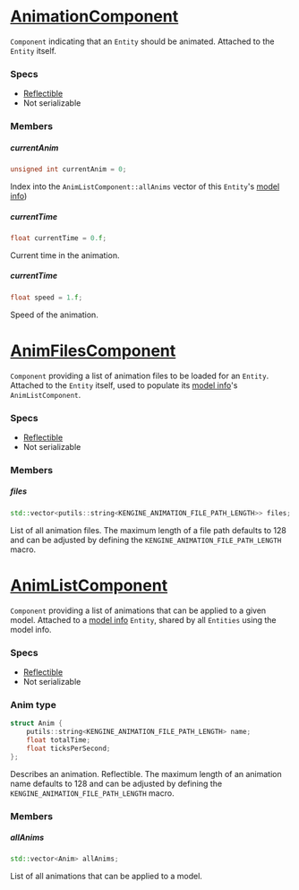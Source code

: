 # [AnimationComponent](AnimationComponent.hpp)

`Component` indicating that an `Entity` should be animated.
Attached to the `Entity` itself.

### Specs

* [Reflectible](https://github.com/phiste/putils/blob/master/reflection/Reflectible.md)
* Not serializable

### Members

##### currentAnim

```cpp
unsigned int currentAnim = 0;
```

Index into the `AnimListComponent::allAnims` vector of this `Entity`'s [model info](ModelComponent.md))

##### currentTime

```cpp
float currentTime = 0.f;
```

Current time in the animation.

##### currentTime

```cpp
float speed = 1.f;
```

Speed of the animation.

# [AnimFilesComponent](AnimationComponent.hpp)

`Component` providing a list of animation files to be loaded for an `Entity`.
Attached to the `Entity` itself, used to populate its [model info](ModelComponent.md)'s `AnimListComponent`.

### Specs

* [Reflectible](https://github.com/phiste/putils/blob/master/reflection/Reflectible.md)
* Not serializable

### Members

##### files

```cpp
std::vector<putils::string<KENGINE_ANIMATION_FILE_PATH_LENGTH>> files;
```

List of all animation files.
The maximum length of a file path defaults to 128 and can be adjusted by defining the `KENGINE_ANIMATION_FILE_PATH_LENGTH` macro.

# [AnimListComponent](AnimationComponent.hpp)

`Component` providing a list of animations that can be applied to a given model.
Attached to a [model info](ModelComponent.md) `Entity`, shared by all `Entities` using the model info.

### Specs

* [Reflectible](https://github.com/phiste/putils/blob/master/reflection/Reflectible.md)
* Not serializable

### Anim type

```cpp
struct Anim {
    putils::string<KENGINE_ANIMATION_FILE_PATH_LENGTH> name;
    float totalTime;
    float ticksPerSecond;
};
```

Describes an animation.
Reflectible.
The maximum length of an animation name defaults to 128 and can be adjusted by defining the `KENGINE_ANIMATION_FILE_PATH_LENGTH` macro.

### Members

##### allAnims

```cpp
std::vector<Anim> allAnims;
```

List of all animations that can be applied to a model.